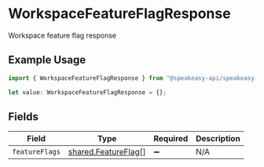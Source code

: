 # WorkspaceFeatureFlagResponse

Workspace feature flag response

## Example Usage

```typescript
import { WorkspaceFeatureFlagResponse } from "@speakeasy-api/speakeasy-client-sdk-typescript/sdk/models/shared";

let value: WorkspaceFeatureFlagResponse = {};
```

## Fields

| Field                                                             | Type                                                              | Required                                                          | Description                                                       |
| ----------------------------------------------------------------- | ----------------------------------------------------------------- | ----------------------------------------------------------------- | ----------------------------------------------------------------- |
| `featureFlags`                                                    | [shared.FeatureFlag](../../../sdk/models/shared/featureflag.md)[] | :heavy_minus_sign:                                                | N/A                                                               |